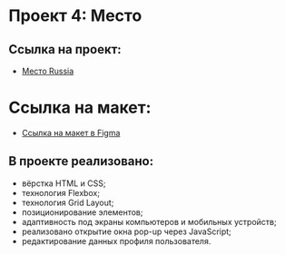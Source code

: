 # Проект 4: Место

## Ссылка на проект:
* [Место Russia](https://ivan-galaido.github.io/mesto/)

# Ссылка на макет:
* [Ссылка на макет в Figma](https://www.figma.com/file/StZjf8HnoeLdiXS7dYrLAh/JavaScript.-Sprint-4)

## В проекте реализовано:
* вёрстка HTML и CSS;
* технология Flexbox;
* технология Grid Layout;
* позиционирование элементов;
* адаптивность под экраны компьютеров и мобильных устройств;
* реализовано открытие окна pop-up через JavaScript;
* редактирование данных профиля пользователя.